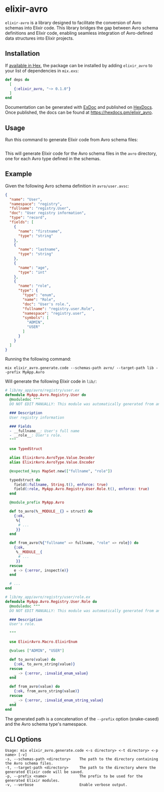 # elixir-avro

`elixir-avro` is a library designed to facilitate the conversion of Avro schemas into Elixir code. 
This library bridges the gap between Avro schema definitions and Elixir code, enabling seamless integration of 
Avro-defined data structures into Elixir projects.

## Installation

If [available in Hex](https://hex.pm/docs/publish), the package can be installed
by adding `elixir_avro` to your list of dependencies in `mix.exs`:

```elixir
def deps do
  [
    {:elixir_avro, "~> 0.1.0"}
  ]
end
```

Documentation can be generated with [ExDoc](https://github.com/elixir-lang/ex_doc)
and published on [HexDocs](https://hexdocs.pm). Once published, the docs can
be found at <https://hexdocs.pm/elixir_avro>.

## Usage

Run this command to generate Elixir code from Avro schema files:

```shell

```

This will generate Elixir code for the Avro schema files in the `avro` directory, one for each Avro type defined in the schemas.

## Example

Given the following Avro schema definition in `avro/user.avsc`:

```json
{
  "name": "User",
  "namespace": "registry",
  "fullname": "registry.User",
  "doc": "User registry information",
  "type": "record",
  "fields": [
    {
      "name": "firstname",
      "type": "string"
    },
    {
      "name": "lastname",
      "type": "string"
    },
    {
      "name": "age",
      "type": "int"
    },
    {
      "name": "role",
      "type": {
        "type": "enum",
        "name": "Role",
        "doc": "User's role.",
        "fullname": "registry.user.Role",
        "namespace": "registry.user",
        "symbols": [
          "ADMIN",
          "USER"
        ]
      }
    }
  ]
}
```

Running the following command:

```shell
mix elixir_avro.generate.code --schemas-path avro/ --target-path lib --prefix MyApp.Avro
```

Will generate the following Elixir code in `lib/`:

```elixir
# lib/my_app/avro/registry/user.ex
defmodule MyApp.Avro.Registry.User do
  @moduledoc """
  DO NOT EDIT MANUALLY: This module was automatically generated from an AVRO schema.

  ### Description
  User registry information

  ### Fields
  - __fullname__: User's full name
  - __role__: User's role.
  """

  use TypedStruct

  alias ElixirAvro.AvroType.Value.Decoder
  alias ElixirAvro.AvroType.Value.Encoder

  @expected_keys MapSet.new(["fullname", "role"])

  typedstruct do
    field(:fullname, String.t(), enforce: true)
    field(:role, MyApp.Avro.Registry.User.Role.t(), enforce: true)
  end

  @module_prefix MyApp.Avro

  def to_avro(%__MODULE__{} = struct) do
    {:ok,
     %{
      # ...
     }}
  end

  def from_avro(%{"fullname" => fullname, "role" => role}) do
    {:ok,
     %__MODULE__{
      # ...
     }}
  rescue
    e -> {:error, inspect(e)}
  end

  # ...
end
```

```elixir
# lib/my_app/avro/registry/user/role.ex
defmodule MyApp.Avro.Registry.User.Role do
  @moduledoc """
  DO NOT EDIT MANUALLY: This module was automatically generated from an AVRO schema.

  ### Description
  User's role.

  """

  use ElixirAvro.Macro.ElixirEnum

  @values ["ADMIN", "USER"]

  def to_avro(value) do
    {:ok, to_avro_string(value)}
  rescue
    _ -> {:error, :invalid_enum_value}
  end

  def from_avro(value) do
    {:ok, from_avro_string(value)}
  rescue
    _ -> {:error, :invalid_enum_string_value}
  end
end
```

The generated path is a concatenation of the `--prefix` option (snake-cased) and the Avro schema type's namespace.

## CLI Options

```
Usage: mix elixir_avro.generate.code <-s directory> <-t directory> <-p name> [-v]
-s, --schemas-path <directory>    The path to the directory containing the Avro schema files.
-t, --target-path <directory>     The path to the directory where the generated Elixir code will be saved.
-p, --prefix <name>               The prefix to be used for the generated Elixir modules.
-v, --verbose                     Enable verbose output.
```
